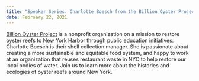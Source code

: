 ```yaml
---
title: "Speaker Series: Charlotte Boesch from the Billion Oyster Project"
date: February 22, 2021
---
```


[Billion Oyster Project](https://www.billionoysterproject.org/) is a nonprofit organization on a mission to restore oyster reefs to New York Harbor through public education initiatives. Charlotte Boesch is their shell collection manager. She is passionate about creating a more sustainable and equitable food system, and happy to work at an organization that reuses restaurant waste in NYC to help restore our local bodies of water. Join us to learn more about the histories and ecologies of oyster reefs around New York. 